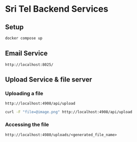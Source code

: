 # Sri Tel Backend Services


## Setup

```bash
docker compose up
```

## Email Service

`http://localhost:8025/`



## Upload Service & file server


### Uploading a file

`http://localhost:4908/api/upload`

```bash
curl -F "file=@image.png" http://localhost:4908/api/upload
```


### Accessing the file

`http://localhost:4980/uploads/<generated_file_name>`

